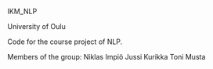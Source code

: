 IKM_NLP

University of Oulu

Code for the course project of NLP.

Members of the group:
Niklas Impiö
Jussi Kurikka
Toni Musta
